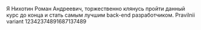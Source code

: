 Я Нихотин Роман Андреевич, торжественно клянусь пройти данный курс до конца и стать самым лучшим back-end разработчиком.
Pravilnii variant
12342374891687137489
